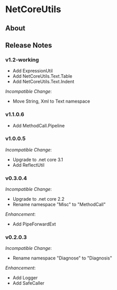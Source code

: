 # NetCoreUtils

## About

## Release Notes

### v1.2-working

- Add ExpressionUtil
- Add NetCoreUtils.Text.Table
- Add NetCoreUtils.Text.Indent

*Incompatible Change*:

- Move String, Xml to Text namespace

### v1.1.0.6

- Add MethodCall.Pipeline

### v1.0.0.5

*Incompatible Change*:

- Upgrade to .net core 3.1
- Add ReflectUtil

### v0.3.0.4

*Incompatible Change*:

- Upgrade to .net core 2.2
- Rename namespace "Misc" to "MethodCall"

*Enhancement*:

- Add PipeForwardExt

### v0.2.0.3

*Incompatible Change*:

- Rename namespace "Diagnose" to "Diagnosis"

*Enhancement*:

- Add Logger
- Add SafeCaller
